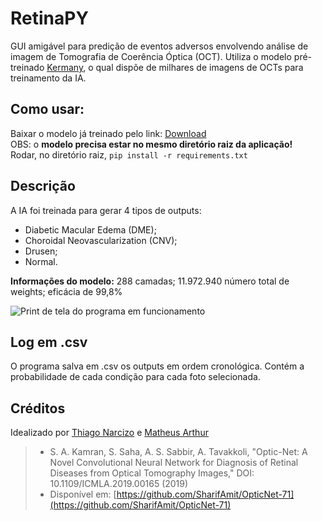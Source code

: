 # RetinaPY

GUI amigável para predição de eventos adversos envolvendo análise de imagem de Tomografia de Coerência Óptica (OCT).
Utiliza o modelo pré-treinado [Kermany](https://www.sciencedirect.com/science/article/pii/S0092867418301545), o qual dispõe de milhares de imagens de OCTs para treinamento da IA.


## Como usar:

Baixar o modelo já treinado pelo link: [Download](https://drive.google.com/file/d/1OGGOJtx-nzUfo4DZMC6yGf7e3zvKzAIg/view?usp=sharing) \
OBS: o **modelo precisa estar no mesmo diretório raiz da aplicação!** \
Rodar, no diretório raiz, ```pip install -r requirements.txt```

## Descrição

 A IA foi treinada para gerar 4 tipos de outputs:
 

 - Diabetic Macular Edema (DME);
 - Choroidal Neovascularization (CNV);
 - Drusen;
 - Normal.
 
 
**Informações do modelo:**  288 camadas; 11.972.940 número total de weights; eficácia de 99,8%

![Print de tela do programa em funcionamento](https://i.imgur.com/hftJoc4.png)


## Log em .csv

O programa salva em .csv os outputs em ordem cronológica. Contém a probabilidade de cada condição para cada foto selecionada.

## Créditos
Idealizado por [Thiago Narcizo](https://github.com/thiagonarcizo/) e [Matheus Arthur](https://github.com/mathfaria)
> -   S. A. Kamran, S. Saha, A. S. Sabbir, A. Tavakkoli, "Optic-Net: A Novel Convolutional Neural Network for Diagnosis of Retinal Diseases from Optical Tomography Images," DOI: 10.1109/ICMLA.2019.00165 (2019)
> - Disponível em: [https://github.com/SharifAmit/OpticNet-71](https://github.com/SharifAmit/OpticNet-71)

